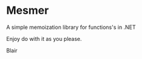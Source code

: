 Mesmer
======

A simple memoization library for functions's in .NET

Enjoy do with it as you please.

Blair
